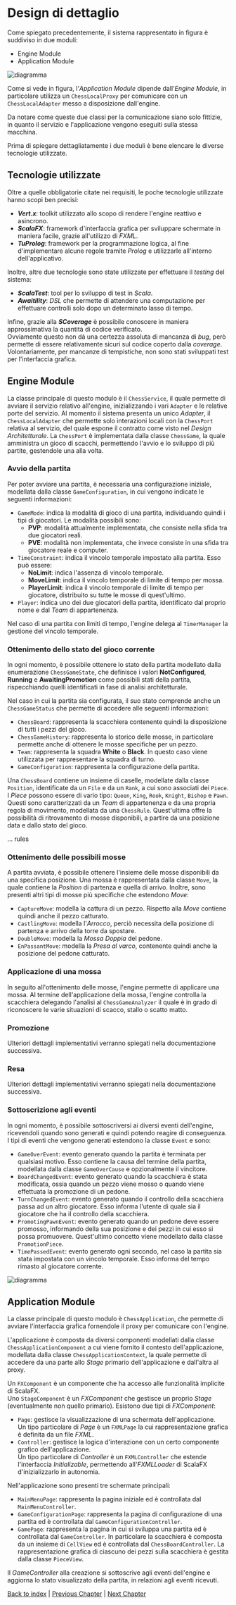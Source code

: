 # Design di dettaglio

Come spiegato precedentemente, il sistema rappresentato in figura è suddiviso in due moduli:
- Engine Module
- Application Module

![diagramma](TODO)

Come si vede in figura, l'_Application Module_ dipende dall'_Engine Module_, in particolare utilizza
un `ChessLocalProxy` per comunicare con un `ChessLocalAdapter` messo a disposizione dall'engine.

Da notare come queste due classi per la comunicazione siano solo fittizie, in quanto il servizio e
l'applicazione vengono eseguiti sulla stessa macchina.

Prima di spiegare dettagliatamente i due moduli è bene elencare le diverse tecnologie utilizzate.

## Tecnologie utilizzate

Oltre a quelle obbligatorie citate nei requisiti, le poche tecnologie utilizzate hanno scopi ben precisi:
- **_Vert.x_**: toolkit utilizzato allo scopo di rendere l'engine reattivo e asincrono.
- _**ScalaFX**_: framework d'interfaccia grafica per sviluppare schermate in maniera facile, grazie all'utilizzo di
  _FXML_.
- **_TuProlog_**: framework per la programmazione logica, al fine d'implementare alcune regole tramite _Prolog_ e
  utilizzarle all'interno dell'applicativo.

Inoltre, altre due tecnologie sono state utilizzate per effettuare il _testing_ del sistema:
- **_ScalaTest_**: tool per lo sviluppo di test in _Scala_.
- **_Awaitility_**: _DSL_ che permette di attendere una computazione per effettuare controlli solo
  dopo un determinato lasso di tempo.

Infine, grazie alla **_SCoverage_** è possibile conoscere in maniera approssimativa la quantità di codice verificato.\
Ovviamente questo non dà una certezza assoluta di mancanza di _bug_, però permette di essere relativamente sicuri
sul codice coperto dalla _coverage_.\
Volontariamente, per mancanze di tempistiche, non sono stati sviluppati test per l'interfaccia grafica.


## Engine Module

La classe principale di questo modulo è il `ChessService`, il quale permette di avviare il servizio
relativo all'engine, inizializzando i vari `Adapter` e le relative porte del servizio.
Al momento il sistema presenta un unico _Adapter_, il `ChessLocalAdapter` che permette solo
interazioni locali con la `ChessPort` relativa al servizio, del quale espone il contratto
come visto nel _Design Architetturale_.
La `ChessPort` è implementata dalla classe `ChessGame`, la quale amministra un gioco di scacchi, permettendo l'avvio
e lo sviluppo di più partite, gestendole una alla volta.

### Avvio della partita

Per poter avviare una partita, è necessaria una configurazione iniziale, modellata dalla classe `GameConfiguration`,
in cui vengono indicate le seguenti informazioni:
- `GameMode`: indica la modalità di gioco di una partita, individuando quindi i tipi di giocatori. Le modalità 
  possibili sono:
  - **PVP**: modalità attualmente implementata, che consiste nella sfida tra due giocatori reali.
  - **PVE**: modalità non implementata, che invece consiste in una sfida tra giocatore reale e computer.
- `TimeConstraint`: indica il vincolo temporale impostato alla partita. Esso può essere:
  - **NoLimit**: indica l'assenza di vincolo temporale.
  - **MoveLimit**: indica il vincolo temporale di limite di tempo per mossa.
  - **PlayerLimit**: indica il vincolo temporale di limite di tempo per giocatore, distribuito su tutte le mosse di 
    quest'ultimo.
- `Player`: indica uno dei due giocatori della partita, identificato dal proprio nome e dal _Team_ di appartenenza.

Nel caso di una partita con limiti di tempo, l'engine delega al `TimerManager` la gestione del vincolo temporale.

### Ottenimento dello stato del gioco corrente

In ogni momento, è possibile ottenere lo stato della partita modellato dalla enumerazione `ChessGameState`, che 
definisce i valori **NotConfigured**, **Running** e **AwaitingPromotion** come possibili stati della partita, rispecchiando
quelli identificati in fase di analisi architetturale. 

Nel caso in cui la partita sia configurata, il suo stato comprende anche un `ChessGameStatus` che permette di accedere 
alle seguenti informazioni:
- `ChessBoard`: rappresenta la scacchiera contenente quindi la disposizione di tutti i pezzi del gioco.
- `ChessGameHistory`: rappresenta lo storico delle mosse, in particolare permette anche di ottenere le mosse specifiche 
  per un pezzo.
- `Team`: rappresenta la squadra **White** o **Black**. In questo caso viene utilizzata per rappresentare la squadra di 
  turno.
- `GameConfiguration`: rappresenta la configurazione della partita.

Una `ChessBoard` contiene un insieme di caselle, modellate dalla classe `Position`, identificate da un `File` e da 
un `Rank`, a cui sono associati dei `Piece`.
I _Piece_ possono essere di vario tipo: `Queen`, `King`, `Rook`, `Knight`, `Bishop` e `Pawn`.
Questi sono caratterizzati da un _Team_ di appartenenza e da una propria regola di movimento, modellata da una 
`ChessRule`.
Quest'ultima offre la possibilità di ritrovamento di mosse disponibili, a partire da una posizione data e dallo 
stato del gioco.

... rules

### Ottenimento delle possibili mosse

A partita avviata, è possibile ottenere l'insieme delle mosse disponibili da una specifica posizione.
Una mossa è rappresentata dalla classe `Move`, la quale contiene la _Position_ di partenza e quella di arrivo.
Inoltre, sono presenti altri tipi di mosse più specifiche che estendono _Move_:
- `CaptureMove`: modella la cattura di un pezzo. Rispetto alla _Move_ contiene quindi anche il pezzo catturato.
- `CastlingMove`: modella l'_Arrocco_, perciò necessita della posizione di partenza e arrivo della torre 
  da spostare.
- `DoubleMove`: modella la _Mossa Doppia_ del pedone.
- `EnPassantMove`: modella la _Presa al varco_, contenente quindi anche la posizione del pedone catturato.

### Applicazione di una mossa

In seguito all'ottenimento delle mosse, l'engine permette di applicare una mossa.
Al termine dell'applicazione della mossa, l'engine controlla la scacchiera delegando l'analisi al `ChessGameAnalyzer`
il quale è in grado di riconoscere le varie situazioni di scacco, stallo o scatto matto.

### Promozione

Ulteriori dettagli implementativi verranno spiegati nella documentazione successiva.

### Resa

Ulteriori dettagli implementativi verranno spiegati nella documentazione successiva.

### Sottoscrizione agli eventi

In ogni momento, è possibile sottoscriversi ai diversi eventi dell'engine, ricevendoli quando sono generati e
quindi potendo reagire di conseguenza.
I tipi di eventi che vengono generati estendono la classe `Event` e sono:
- `GameOverEvent`: evento generato quando la partita è terminata per qualsiasi motivo. Esso contiene la causa del
  termine della partita, modellata dalla classe `GameOverCause` e opzionalmente il vincitore.
- `BoardChangedEvent`: evento generato quando la scacchiera è stata modificata, ossia quando un pezzo viene mosso o
  quando viene effettuata la promozione di un pedone.
- `TurnChangedEvent`: evento generato quando il controllo della scacchiera passa ad un altro giocatore. Esso informa
  l'utente di quale sia il giocatore che ha il controllo della scacchiera.
- `PromotingPawnEvent`: evento generato quando un pedone deve essere promosso, informando della sua posizione e dei
  pezzi in cui esso si possa promuovere. Quest'ultimo concetto viene modellato dalla classe `PromotionPiece`.
- `TimePassedEvent`: evento generato ogni secondo, nel caso la partita sia stata impostata con un vincolo temporale.
  Esso informa del tempo rimasto al giocatore corrente.

![diagramma](TODO)

## Application Module

La classe principale di questo modulo è `ChessApplication`, che permette di avviare l'interfaccia grafica fornendole
il proxy per comunicare con l'engine.

L'applicazione è composta da diversi componenti modellati dalla classe `ChessApplicationComponent` a cui viene fornito
il contesto dell'applicazione, modellata dalla classe `ChessApplicationContext`, la quale permette di accedere da una 
parte allo _Stage_ primario dell'applicazione e dall'altra al proxy.

Un `FXComponent` è un componente che ha accesso alle funzionalità implicite di ScalaFX.\
Uno `StageComponent` è un _FXComponent_ che gestisce un proprio _Stage_ (eventualmente non quello primario).
Esistono due tipi di _FXComponent_:
- `Page`: gestisce la visualizzazione di una schermata dell'applicazione.\
  Un tipo particolare di _Page_ è un `FXMLPage` la cui rappresentazione grafica è definita da un file _FXML_.
- `Controller`: gestisce la logica d'interazione con un certo componente grafico dell'applicazione.\
  Un tipo particolare di _Controller_ è un `FXMLController` che estende l'interfaccia _Initializable_, permettendo 
  all'_FXMLLoader_ di ScalaFX d'inizializzarlo in autonomia.

Nell'applicazione sono presenti tre schermate principali:
- `MainMenuPage`: rappresenta la pagina iniziale ed è controllata dal `MainMenuController`.
- `GameConfigurationPage`: rappresenta la pagina di configurazione di una partita ed è controllata dal 
  `GameConfigurationController`.
- `GamePage`: rappresenta la pagina in cui si sviluppa una partita ed è controllata dal `GameController`. 
  In particolare la scacchiera è composta da un insieme di `CellView` ed è controllata dal `ChessBoardController`.
  La rappresentazione grafica di ciascuno dei pezzi sulla scacchiera è gestita dalla classe `PieceView`.

Il _GameController_ alla creazione si sottoscrive agli eventi dell'engine e aggiorna lo stato visualizzato della 
partita, in relazioni agli eventi ricevuti.


[Back to index](../index.md) |
[Previous Chapter](../4-architectural-design/index.md) |
[Next Chapter](../6-implementation/index.md)
